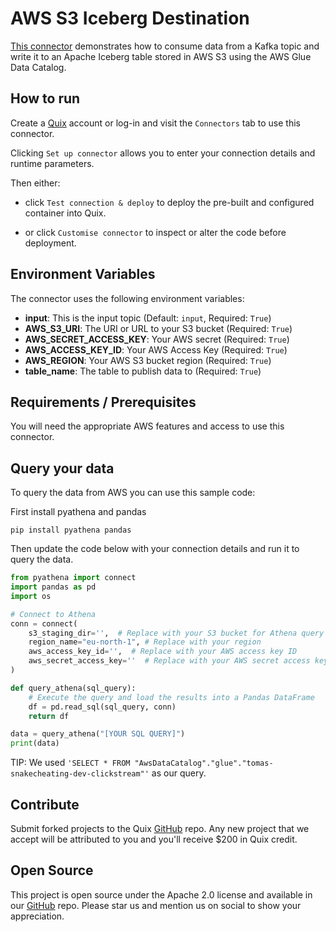 # AWS S3 Iceberg Destination

[This connector](https://github.com/quixio/quix-samples/tree/main/python/destinations/s3-iceberg-destination) demonstrates how to consume data from a Kafka topic and write it to an Apache Iceberg table stored in AWS S3 using the AWS Glue Data Catalog.

## How to run

Create a [Quix](https://portal.platform.quix.io/signup?xlink=github) account or log-in and visit the `Connectors` tab to use this connector.

Clicking `Set up connector` allows you to enter your connection details and runtime parameters.

Then either: 
* click `Test connection & deploy` to deploy the pre-built and configured container into Quix. 

* or click `Customise connector` to inspect or alter the code before deployment.

## Environment Variables

The connector uses the following environment variables:

- **input**: This is the input topic (Default: `input`, Required: `True`)
- **AWS_S3_URI**: The URI or URL to your S3 bucket (Required: `True`)
- **AWS_SECRET_ACCESS_KEY**: Your AWS secret (Required: `True`)
- **AWS_ACCESS_KEY_ID**: Your AWS Access Key (Required: `True`)
- **AWS_REGION**: Your AWS S3 bucket region (Required: `True`)
- **table_name**: The table to publish data to (Required: `True`)

## Requirements / Prerequisites

You will need the appropriate AWS features and access to use this connector.

## Query your data

To query the data from AWS you can use this sample code:

First install pyathena and pandas

`pip install pyathena pandas`

Then update the code below with your connection details and run it to query the data.

```py
from pyathena import connect
import pandas as pd
import os

# Connect to Athena
conn = connect(
    s3_staging_dir='',  # Replace with your S3 bucket for Athena query results
    region_name="eu-north-1", # Replace with your region
    aws_access_key_id='',  # Replace with your AWS access key ID
    aws_secret_access_key=''  # Replace with your AWS secret access key
)

def query_athena(sql_query):
    # Execute the query and load the results into a Pandas DataFrame
    df = pd.read_sql(sql_query, conn)
    return df

data = query_athena("[YOUR SQL QUERY]")
print(data)
```

TIP: We used `'SELECT * FROM "AwsDataCatalog"."glue"."tomas-snakecheating-dev-clickstream"'` as our query.


## Contribute

Submit forked projects to the Quix [GitHub](https://github.com/quixio/quix-samples) repo. Any new project that we accept will be attributed to you and you'll receive $200 in Quix credit.

## Open Source

This project is open source under the Apache 2.0 license and available in our [GitHub](https://github.com/quixio/quix-samples) repo. Please star us and mention us on social to show your appreciation.
